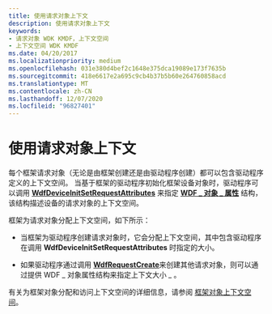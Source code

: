 ```yaml
---
title: 使用请求对象上下文
description: 使用请求对象上下文
keywords:
- 请求对象 WDK KMDF，上下文空间
- 上下文空间 WDK KMDF
ms.date: 04/20/2017
ms.localizationpriority: medium
ms.openlocfilehash: 031e380d4bef2c1648e375dca19089e173f7635b
ms.sourcegitcommit: 418e6617e2a695c9cb4b37b5b60e264760858acd
ms.translationtype: MT
ms.contentlocale: zh-CN
ms.lasthandoff: 12/07/2020
ms.locfileid: "96827401"
---
```

# <a name="using-request-object-context"></a>使用请求对象上下文





每个框架请求对象（无论是由框架创建还是由驱动程序创建）都可以包含驱动程序定义的上下文空间。 当基于框架的驱动程序初始化框架设备对象时，驱动程序可以调用 [**WdfDeviceInitSetRequestAttributes**](/windows-hardware/drivers/ddi/wdfdevice/nf-wdfdevice-wdfdeviceinitsetrequestattributes) 来指定 [**WDF \_ 对象 \_ 属性**](/windows-hardware/drivers/ddi/wdfobject/ns-wdfobject-_wdf_object_attributes) 结构，该结构描述设备的请求对象的上下文空间。

框架为请求对象分配上下文空间，如下所示：

-   当框架为驱动程序创建请求对象时，它会分配上下文空间，其中包含驱动程序在调用 **WdfDeviceInitSetRequestAttributes** 时指定的大小。

-   如果驱动程序通过调用 [**WdfRequestCreate**](/windows-hardware/drivers/ddi/wdfrequest/nf-wdfrequest-wdfrequestcreate)来创建其他请求对象，则可以通过提供 WDF \_ 对象属性结构来指定上下文大小 \_ 。

有关为框架对象分配和访问上下文空间的详细信息，请参阅 [框架对象上下文空间](framework-object-context-space.md)。

 

